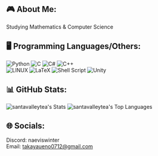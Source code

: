 ## 🎮 About Me:
Studying Mathematics & Computer Science <br>

## 🖥️ Programming Languages/Others:
![Python](https://img.shields.io/badge/python-3670A0?style=for-the-badge&logo=python&logoColor=ffdd54)
![C](https://img.shields.io/badge/C-%2300599C.svg?style=for-the-badge&logo=c&logoColor=white)
![C#](https://img.shields.io/badge/c%23-%23239120.svg?style=for-the-badge&logo=csharp&logoColor=white)
![C++](https://img.shields.io/badge/C++-%2300599C.svg?style=for-the-badge&logo=c%2B%2B&logoColor=white)<br>
![LINUX](https://img.shields.io/badge/Linux-FCC624?style=for-the-badge&logo=linux&logoColor=black) 
![LaTeX](https://img.shields.io/badge/latex-%23008080.svg?style=for-the-badge&logo=latex&logoColor=white)
![Shell Script](https://img.shields.io/badge/shell_script-%23121011.svg?style=for-the-badge&logo=gnu-bash&logoColor=white)
![Unity](https://img.shields.io/badge/unity-%23000000.svg?style=for-the-badge&logo=unity&logoColor=white)

## 📊 GitHub Stats:
![santavalleytea's Stats](https://github-readme-stats.vercel.app/api?username=santavalleytea&theme=tokyonight&show_icons=true&hide_border=true&count_private=true&hide=contribs)
![santavalleytea's Top Languages](https://github-readme-stats.vercel.app/api/top-langs/?username=santavalleytea&theme=tokyonight&show_icons=true&hide_border=true&layout=compact)
<!-- Proudly created with GPRM ( https://gprm.itsvg.in ) -->

## 🌐 Socials:
Discord: naeviswinter<br>
Email: takayaueno0712@gmail.com
